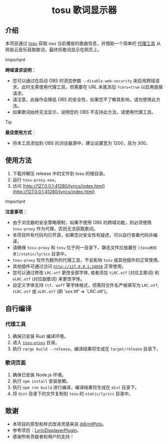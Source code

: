 <!-- markdownlint-disable MD033 -->
<h1 align="center">tosu 歌词显示器</h1>

## 介绍

本项目通过 [tosu](https://github.com/tosuapp/tosu) 获取 osu 当前播放的歌曲信息，并借助一个简单的 [代理工具](tosu-proxy) 从网易云音乐获取歌词，最终将歌词显示在网页上。

> [!IMPORTANT]
> **跨域请求说明**：
>
> - 您可以通过在启动 OBS 时添加参数 `--disable-web-security` 来启用跨域请求。此时无需使用代理工具，但需要在 URL 末尾添加 `?cors=true` 以启用直接请求。
> - 请注意，此操作会降低 OBS 的安全性，如果您不了解其影响，请勿使用此方法。
> - 如果歌词始终无法显示，说明您的 OBS 不支持此方法，请使用代理工具。

> [!TIP]
> **最佳使用方式**：
>
> - 将本工具添加到 OBS 的浏览器源中，建议设置宽为 1200，高为 300。

## 使用方法

1. 下载并解压 release 中的文件到 tosu 的根目录。
2. 运行 `tosu-proxy.exe`。
3. 访问 [http://127.0.0.1:41280/lyrics/index.html](http://127.0.0.1:41280/lyrics/index.html)

> [!IMPORTANT]
> **注意事项**：
>
> - 由于浏览器的安全策略限制，如果不使用 OBS 的跨域功能，则必须使用 `tosu-proxy` 作为代理，否则无法获取歌词。
> - 本项目所有代码均已开源，如果您对安全性有疑虑，可以自行查看代码并编译。
> - 请确保 `tosu-proxy` 和 `tosu` 位于同一目录下，静态文件应放置在 `[tosu根目录]/static/lyrics` 目录中。
> - `tosu-proxy` 仅作为额外的代理工具，不会影响 `tosu` 或其他插件的正常使用。
> - 其他插件可通过访问 [`http://127.0.0.1:24050`](http://127.0.0.1:24050) 正常使用。
> - 您可以通过修改 `LRC.otf` 更改全部字体, 或者添加 `tLRC.otf` (对应主歌词) 和 `oLRC.otf` (对应副歌词) 来更改字体。
> - 自定义字体支持 `ttf`、`woff` 等字体格式，但需将文件名严格填写为 `LRC.otf`, `tLRC.otf` 或 `oLRC.otf` (即 'xxx.ttf' => 'LRC.otf')。

## 自行编译

### 代理工具

1. 确保已安装 Rust 编译环境。
2. 进入 [`tosu-proxy`](tosu-proxy) 目录。
3. 执行 `cargo build --release`，编译结果将生成在 `target/release` 目录下。

### 歌词页面

1. 确保已安装 Node.js 环境。
2. 执行 `npm install` 安装依赖。
3. 执行 `npm run build` 进行编译，编译结果将生成在 `dist` 目录下。
4. 将 `dist` 目录下的文件复制到 `tosu` 的 `static/lyrics` 目录中。

## 致谢

- 本项目的原型和样式改进灵感来自 [@EmitPots](https://github.com/EmitPots)。
- 参考项目：[LyricDisplayerPlugin](https://github.com/OsuSync/LyricDisplayerPlugin)。
- 感谢所有贡献者和用户的支持！
